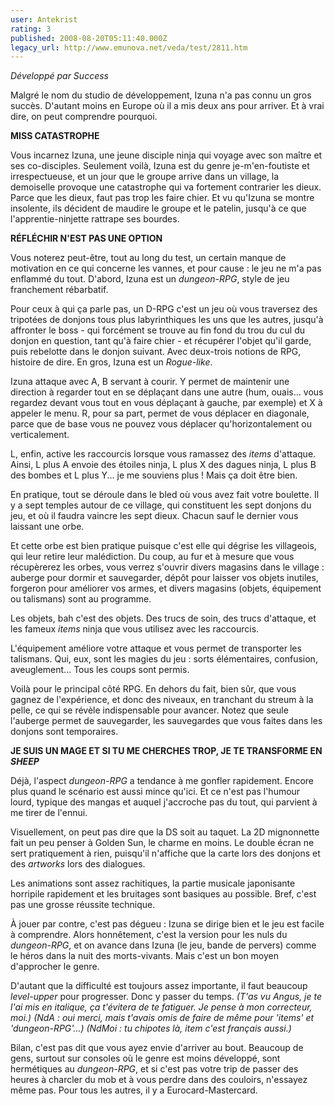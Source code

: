 ```yaml
---
user: Antekrist
rating: 3
published: 2008-08-20T05:11:40.000Z
legacy_url: http://www.emunova.net/veda/test/2811.htm
---
```

_Développé par Success_  

  

Malgré le nom du studio de développement, Izuna n'a pas connu un gros succès. D'autant moins en Europe où il a mis deux ans pour arriver. Et à vrai dire, on peut comprendre pourquoi.  

  

**MISS CATASTROPHE**  

Vous incarnez Izuna, une jeune disciple ninja qui voyage avec son maître et ses co-disciples. Seulement voilà, Izuna est du genre je-m'en-foutiste et irrespectueuse, et un jour que le groupe arrive dans un village, la demoiselle provoque une catastrophe qui va fortement contrarier les dieux. Parce que les dieux, faut pas trop les faire chier. Et vu qu'Izuna se montre insolente, ils décident de maudire le groupe et le patelin, jusqu'à ce que l'apprentie-ninjette rattrape ses bourdes.  

  

**RÉFLÉCHIR N'EST PAS UNE OPTION**  

Vous noterez peut-être, tout au long du test, un certain manque de motivation en ce qui concerne les vannes, et pour cause : le jeu ne m'a pas enflammé du tout. D'abord, Izuna est un _dungeon-RPG_, style de jeu franchement rébarbatif.  

Pour ceux à qui ça parle pas, un D-RPG c'est un jeu où vous traversez des tripotées de donjons tous plus labyrinthiques les uns que les autres, jusqu'à affronter le boss - qui forcément se trouve au fin fond du trou du cul du donjon en question, tant qu'à faire chier - et récupérer l'objet qu'il garde, puis rebelotte dans le donjon suivant. Avec deux-trois notions de RPG, histoire de dire. En gros, Izuna est un _Rogue-like_.  

Izuna attaque avec A, B servant à courir. Y permet de maintenir une direction à regarder tout en se déplaçant dans une autre (hum, ouais... vous regardez devant vous tout en vous déplaçant à gauche, par exemple) et X à appeler le menu. R, pour sa part, permet de vous déplacer en diagonale, parce que de base vous ne pouvez vous déplacer qu'horizontalement ou verticalement.  

L, enfin, active les raccourcis lorsque vous ramassez des _items_ d'attaque. Ainsi, L plus A envoie des étoiles ninja, L plus X des dagues ninja, L plus B des bombes et L plus Y... je me souviens plus ! Mais ça doit être bien.  

En pratique, tout se déroule dans le bled où vous avez fait votre boulette. Il y a sept temples autour de ce village, qui constituent les sept donjons du jeu, et où il faudra vaincre les sept dieux. Chacun sauf le dernier vous laissant une orbe.  

Et cette orbe est bien pratique puisque c'est elle qui dégrise les villageois, qui leur retire leur malédiction. Du coup, au fur et à mesure que vous récupèrerez les orbes, vous verrez s'ouvrir divers magasins dans le village : auberge pour dormir et sauvegarder, dépôt pour laisser vos objets inutiles, forgeron pour améliorer vos armes, et divers magasins (objets, équipement ou talismans) sont au programme.  

Les objets, bah c'est des objets. Des trucs de soin, des trucs d'attaque, et les fameux _items_ ninja que vous utilisez avec les raccourcis.  

L'équipement améliore votre attaque et vous permet de transporter les talismans. Qui, eux, sont les magies du jeu : sorts élémentaires, confusion, aveuglement... Tous les coups sont permis.  

Voilà pour le principal côté RPG. En dehors du fait, bien sûr, que vous gagnez de l'expérience, et donc des niveaux, en tranchant du streum à la pelle, ce qui se révèle indispensable pour avancer. Notez que seule l'auberge permet de sauvegarder, les sauvegardes que vous faites dans les donjons sont temporaires.  

  

**JE SUIS UN MAGE ET SI TU ME CHERCHES TROP, JE TE TRANSFORME EN _SHEEP_**  

Déjà, l'aspect _dungeon-RPG_ a tendance à me gonfler rapidement. Encore plus quand le scénario est aussi mince qu'ici. Et ce n'est pas l'humour lourd, typique des mangas et auquel j'accroche pas du tout, qui parvient à me tirer de l'ennui.  

Visuellement, on peut pas dire que la DS soit au taquet. La 2D mignonnette fait un peu penser à Golden Sun, le charme en moins. Le double écran ne sert pratiquement à rien, puisqu'il n'affiche que la carte lors des donjons et des _artworks_ lors des dialogues.  

Les animations sont assez rachitiques, la partie musicale japonisante horripile rapidement et les bruitages sont basiques au possible. Bref, c'est pas une grosse réussite technique.  

À jouer par contre, c'est pas dégueu : Izuna se dirige bien et le jeu est facile à comprendre. Alors honnêtement, c'est la version pour les nuls du _dungeon-RPG_, et on avance dans Izuna (le jeu, bande de pervers) comme le héros dans la nuit des morts-vivants. Mais c'est un bon moyen d'approcher le genre.  

D'autant que la difficulté est toujours assez importante, il faut beaucoup _level-upper_ pour progresser. Donc y passer du temps. _(T'as vu Angus, je te l'ai mis en italique, ça t'évitera de te fatiguer. Je pense à mon correcteur, moi.) (NdA : oui merci, mais t'avais omis de faire de même pour 'items' et 'dungeon-RPG'...) (NdMoi : tu chipotes là, item c'est français aussi.)_  

  

Bilan, c'est pas dit que vous ayez envie d'arriver au bout. Beaucoup de gens, surtout sur consoles où le genre est moins développé, sont hermétiques au _dungeon-RPG_, et si c'est pas votre trip de passer des heures à charcler du mob et à vous perdre dans des couloirs, n'essayez même pas. Pour tous les autres, il y a Eurocard-Mastercard.